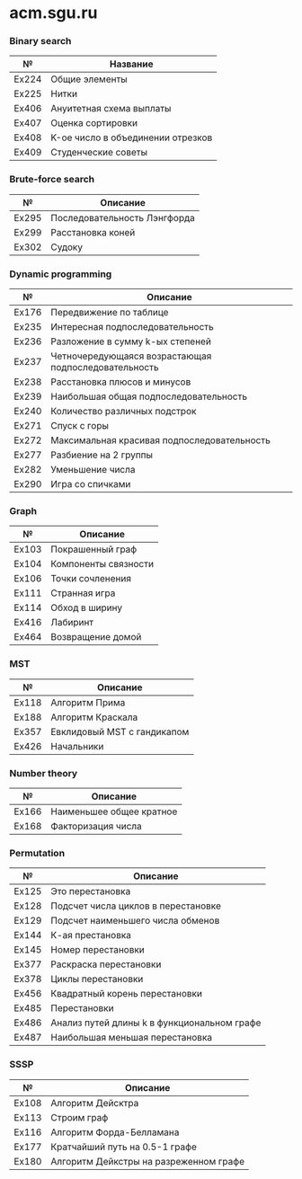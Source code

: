 # acm.sgu.ru

### Binary search

| № | Название |
|---|---|
| Ex224 | Общие элементы |
| Ex225 | Нитки |
| Ex406 | Ануитетная схема выплаты |
| Ex407 | Оценка сортировки |
| Ex408 | K-ое число в объединении отрезков |
| Ex409 | Студенческие советы |

### Brute-force search

| № | Описание |
|---|---|
| Ex295 | Последовательность Лэнгфорда |
| Ex299 | Расстановка коней |
| Ex302 | Судоку |

### Dynamic programming

| № | Описание |
|---|---|
| Ex176 | Передвижение по таблице |
| Ex235 | Интересная подпоследовательность |
| Ex236 | Разложение в сумму k-ых степеней |
| Ex237 | Четночередующаяся возрастающая подпоследовательность |
| Ex238 | Расстановка плюсов и минусов |
| Ex239 | Наибольшая общая подпоследовательность |
| Ex240 | Количество различных подстрок |
| Ex271 | Спуск с горы |
| Ex272 | Максимальная красивая подпоследовательность |
| Ex277 | Разбиение на 2 группы |
| Ex282 | Уменьшение числа |
| Ex290 | Игра со спичками |

### Graph

| № | Описание |
|---|---|
| Ex103 | Покрашенный граф |
| Ex104 | Компоненты связности |
| Ex106 | Точки сочленения |
| Ex111 | Странная игра |
| Ex114 | Обход в ширину |
| Ex416 | Лабиринт |
| Ex464 | Возвращение домой |

### MST

| № | Описание |
|---|---|
| Ex118 | Алгоритм Прима |
| Ex188 | Алгоритм Краскала |
| Ex357 | Евклидовый MST с гандикапом |
| Ex426 | Начальники |

### Number theory

| № | Описание |
|---|---|
| Ex166 | Наименьшее общее кратное |
| Ex168 | Факторизация числа |

### Permutation

| № | Описание |
|---|---|
| Ex125 | Это перестановка |
| Ex128 | Подсчет числа циклов в перестановке |
| Ex129 | Подсчет наименьшего числа обменов |
| Ex144 | К-ая престановка |
| Ex145 | Номер перестановки |
| Ex377 | Раскраска перестановки |
| Ex378 | Циклы перестановки |
| Ex456 | Квадратный корень перестановки |
| Ex485 | Перестановки |
| Ex486 | Анализ путей длины k в функциональном графе |
| Ex487 | Наибольшая меньшая перестановка |

### SSSP

| № | Описание |
|---|---|
| Ex108 | Алгоритм Дейсктра |
| Ex113 | Строим граф |
| Ex116 | Алгоритм Форда-Белламана |
| Ex177 | Кратчайший путь на 0.5-1 графе |
| Ex180 | Алгоритм Дейкстры на разреженном графе |
